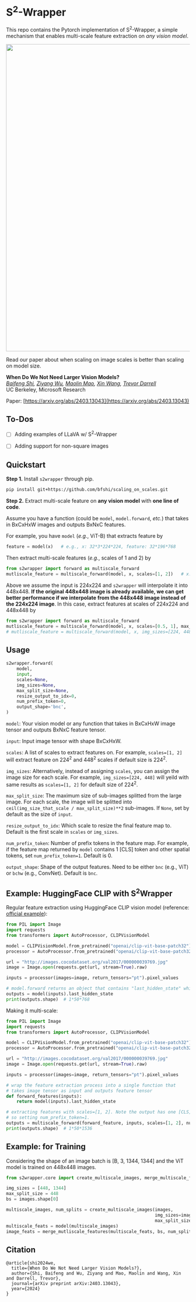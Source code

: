 # S<sup>2</sup>-Wrapper

This repo contains the Pytorch implementation of S<sup>2</sup>-Wrapper, a simple mechanism that enables multi-scale feature extraction on *any vision model*.

<div align="center">
  <image src="assets/s2_wrapper_2.png" width="840px" />
  <p></p>
</div>

Read our paper about when scaling on image scales is better than scaling on model size.

**When Do We Not Need Larger Vision Models?**<br>
*[Baifeng Shi](https://bfshi.github.io/), [Ziyang Wu](https://robinwu218.github.io/), [Maolin Mao](https://www.linkedin.com/in/maolin-mao-347469220/), [Xin Wang](https://xinw.ai/), [Trevor Darrell](https://people.eecs.berkeley.edu/~trevor/)*<br>
UC Berkeley, Microsoft Research<br>

Paper: [https://arxiv.org/abs/2403.13043](https://arxiv.org/abs/2403.13043)


## To-Dos

- [ ] Adding examples of LLaVA w/ S<sup>2</sup>-Wrapper
- [ ] Adding support for non-square images


<!-- ✅ ⬜️  -->


## Quickstart

**Step 1.** Install `s2wrapper` through pip.

```bash
pip install git+https://github.com/bfshi/scaling_on_scales.git
```

**Step 2.** Extract multi-scale feature on **any vision model** with **one line of code**.

Assume you have a function (could be `model`, `model.forward`, _etc._) that takes in BxCxHxW images and outputs BxNxC features.

For example, you have `model` (_e.g._, ViT-B) that extracts feature by
```python
feature = model(x)   # e.g., x: 32*3*224*224, feature: 32*196*768
```

Then extract multi-scale features (_e.g._, scales of 1 and 2) by
```python
from s2wrapper import forward as multiscale_forward
mutliscale_feature = multiscale_forward(model, x, scales=[1, 2])   # x: 32*3*224*224, feature: 32*196*1536
```

Above we assume the input is 224x224 and `s2wrapper` will interpolate it into 448x448. **If the original 448x448 image is already available, we can get better performance if we interpolate from the 448x448 image instead of the 224x224 image**. In this case, extract features at scales of 224x224 and 448x448 by
```python
from s2wrapper import forward as multiscale_forward
mutliscale_feature = multiscale_forward(model, x, scales=[0.5, 1], max_split_size=224)   # x: 32*3*448*448, feature: 32*196*1536, note that we need to set `max_split_size=224` to make it split the 448 image into 4 sub-images.
# mutliscale_feature = multiscale_forward(model, x, img_sizes=[224, 448], max_split_size=224)   # alternatively, set `img_sizes` instead of `scales`
```

## Usage

```python
s2wrapper.forward(
    model,
    input,
    scales=None,
    img_sizes=None,
    max_split_size=None,
    resize_output_to_idx=0,
    num_prefix_token=0,
    output_shape='bnc',
)
```

`model`: Your vision model or any function that takes in BxCxHxW image tensor and outputs BxNxC feature tensor.

`input`: Input image tensor with shape BxCxHxW.

`scales`: A list of scales to extract features on. For example, `scales=[1, 2]` will extract feature on 224<sup>2</sup> and 448<sup>2</sup> scales if default size is 224<sup>2</sup>. 

`img_sizes`: Alternatively, instead of assigning `scales`, you can assign the image size for each scale. For example, `img_sizes=[224, 448]` will yeild with same results as `scales=[1, 2]` for default size of 224<sup>2</sup>.

`max_split_size`: The maximum size of sub-images splitted from the large image. For each scale, the image will be splitted into `ceil(img_size_that_scale / max_split_size)**2` sub-images. If `None`, set by default as the size of `input`.

`resize_output_to_idx`: Which scale to resize the final feature map to. Default is the first scale in `scales` or `img_sizes`.

`num_prefix_token`: Number of prefix tokens in the feature map. For example, if the feature map returned by `model` contains 1 \[CLS\] token and other spatial tokens, set `num_prefix_token=1`. Default is 0.

`output_shape`: Shape of the output features. Need to be either `bnc` (e.g., ViT) or `bchw` (e.g., ConvNet). Default is `bnc`.

## Example:  HuggingFace CLIP with S<sup>2</sup>Wrapper

Regular feature extraction using HuggingFace CLIP vision model (reference: [official example](https://huggingface.co/docs/transformers/model_doc/clip#transformers.CLIPVisionModel.forward.example)):
```python
from PIL import Image
import requests
from transformers import AutoProcessor, CLIPVisionModel

model = CLIPVisionModel.from_pretrained("openai/clip-vit-base-patch32")
processor = AutoProcessor.from_pretrained("openai/clip-vit-base-patch32")

url = "http://images.cocodataset.org/val2017/000000039769.jpg"
image = Image.open(requests.get(url, stream=True).raw)

inputs = processor(images=image, return_tensors="pt").pixel_values

# model.forward returns an object that contains "last_hidden_state" which is the feature map we need
outputs = model(inputs).last_hidden_state
print(outputs.shape)  # 1*50*768
```

Making it multi-scale:
```python
from PIL import Image
import requests
from transformers import AutoProcessor, CLIPVisionModel

model = CLIPVisionModel.from_pretrained("openai/clip-vit-base-patch32")
processor = AutoProcessor.from_pretrained("openai/clip-vit-base-patch32")

url = "http://images.cocodataset.org/val2017/000000039769.jpg"
image = Image.open(requests.get(url, stream=True).raw)

inputs = processor(images=image, return_tensors="pt").pixel_values

# wrap the feature extraction process into a single function that
# takes image tensor as input and outputs feature tensor
def forward_features(inputs):
    return model(inputs).last_hidden_state

# extracting features with scales=[1, 2]. Note the output has one [CLS] token
# so setting num_prefix_token=1.
outputs = multiscale_forward(forward_feature, inputs, scales=[1, 2], num_prefix_token=1)
print(outputs.shape)  # 1*50*1536
```

## Example: for Training

Considering the shape of an image batch is [B, 3, 1344, 1344] and the ViT model is trained on 448x448 images.

```python
from s2wrapper.core import create_multiscale_images, merge_multiscale_features

img_sizes = [448, 1344]
max_split_size = 448
bs = images.shape[0]

multiscale_images, num_splits = create_multiscale_images(images,
                                                         img_sizes=image_sizes,
                                                         max_split_size=max_split_size)
multiscale_feats = model(multiscale_images)
image_feats = merge_mutliscale_features(multiscale_feats, bs, num_splits)
```

## Citation

```
@article{shi2024we,
  title={When Do We Not Need Larger Vision Models?},
  author={Shi, Baifeng and Wu, Ziyang and Mao, Maolin and Wang, Xin and Darrell, Trevor},
  journal={arXiv preprint arXiv:2403.13043},
  year={2024}
}
```
